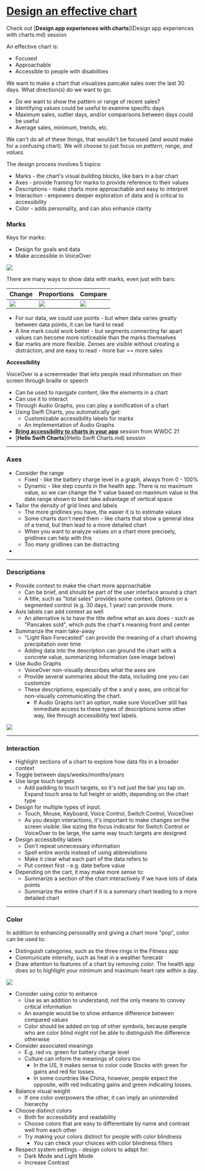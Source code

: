# [**Design an effective chart**](https://developer.apple.com/videos/play/wwdc2022/110340/)

Check out [**Design app experiences with charts**](Design app experiences with charts.md) session

An effective chart is:

* Focused
* Approachable
* Accessible to people with disabilities

We want to make a chart that visualizes pancake sales over the last 30 days. What direction(s) do we want to go:

* Do we want to show the pattern or range of recent sales?
* Identifying values could be useful to examine specific days
* Maximum sales, outlier days, and/or comparisons between days could be useful
* Average sales, minimum, trends, etc.

We can't do all of these things, that wouldn't be focused (and would make for a confusing chart). We will choose to just focus on *pattern*, *range*, and *values*.

The design process involves 5 topics:

* Marks - the chart's visual building blocks, like bars in a bar chart
* Axes - provide framing for marks to provide reference to their values
* Descriptions - make charts more approachable and easy to interpret
* Interaction - empowers deeper exploration of data and is critical to accessibility
* Color - adds personality, and can also enhance clarity


### **Marks**

Keys for marks:

* Design for goals and data
* Make accessible in VoiceOver

![](images/designchart/marks.png)

There are many ways to show data with marks, even just with bars:

Change | Proportions | Compare
------ | ----------- | -------
![](images/designchart/change.png) | ![](images/designchart/proportions.png) | ![](images/designchart/compare.png)

* For our data, we could use points - but when data varies greatly between data points, it can be hard to read
* A line mark could work better - but segments connecting far apart values can become more noticeable than the marks themselves
* Bar marks are more flexible. Zeroes are visible without creating a distraction, and are easy to read - more bar == more sales

**Accessibility**

VoiceOver is a screenreader that lets people read information on their screen through braille or speech

* Can be used to navigate content, like the elements in a chart
* Can use it to interact
* Through Audio Graphs, you can play a sonification of a chart
* Using Swift Charts, you automatically get:
	* Customizable accessibility labels for marks
	* An implementation of Audio Graphs
* [**Bring accessibility to charts in your app**](https://developer.apple.com/videos/play/wwdc2021/10122/) session from WWDC 21
* [**Hello Swift Charts**](Hello Swift Charts.md) session

---

### **Axes**

* Consider the range
	* Fixed - like the battery charge level in a graph, always from 0 - 100%
	* Dynamic - like step counts in the health app. There is no maximum value, so we can change the Y value based on maximum value in the date range shown to best take advantage of vertical space
* Tailor the density of grid lines and labels
	* The more gridlines you have, the easier it is to estimate values
	* Some charts don't need them - like charts that show a general idea of a trend, but then lead to a more detailed chart
	* When you want to analyze values on a chart more precisely, gridlines can help with this
	* Too many gridlines can be distracting
* 

---

### **Descriptions**

* Provide context to make the chart more approachable
	* Can be brief, and should be part of the user interface around a chart
	* A title, such as "total sales" provides some context. Options on a segmented control (e.g. 30 days, 1 year) can provide more.
* Axis labels can add context as well
	* An alternative is to have the title define what an axis does - such as "Pancakes sold", which puts the chart's meaning front and center
* Summarize the main take-away
	* "Light Rain Forecasted" can provide the meaning of a chart showing precipitation over time
	* Adding data into the description can ground the chart with a concrete value, summarizing information (see image below)
* Use Audio Graphs
	* VoiceOver non-visually describes what the axes are
	* Provide several summaries about the data, including one you can customize
	* These descriptions, especially of the x and y axes, are critical for non-visually communicating the chart.
		* If Audio Graphs isn't an option, make sure VoiceOver still has immediate access to these types of descriptions some other way, like through accessibility text labels.

![](images/designchart/total_sales.png)

---

### **Interaction**

* Highlight sections of a chart to explore how data fits in a broader context
* Toggle between days/weeks/months/years
* Use large touch targets
	* Add padding to touch targets, so it's not just the bar you tap on. Expand touch area to full height or width, depending on the chart type
* Design for multiple types of input:
	* Touch, Mouse, Keyboard, Voice Control, Switch Control, VoiceOver
	* As you design interactions, it's important to make changes on the screen visible: like sizing the focus indicator for Switch Control or VoiceOver to be large, the same way touch targets are designed
* Design accessibility labels
	* Don't repeat unnecessary information
	* Spell entire words instead of using abbreviations
	* Make it clear what each part of the data refers to
	* Put context first - e.g. date before value
* Depending on the cart, it may make more sense to:
	* Summarize a section of the chart interactively if we have lots of data points
	* Summarize the entire chart if it is a summary chart leading to a more detailed chart

---

### **Color**

In addition to enhancing personality and giving a chart more "pop", color can be used to:

* Distinguish categories, such as the three rings in the Fitness app
* Communicate intensity, such as heat in a weather forecast
* Draw attention to features of a chart by *removing color*. The health app does so to highlight your minimum and maximum heart rate within a day.

![](images/designchart/heart_rate.png)

* Consider using color to enhance
	* Use as an addition to understand, not the only means to convey critical information
	* An example would be to show enhance difference between compared values
	* Color should be added on top of other symbols, because people who are color blind might not be able to distinguish the difference otherwise
* Consider associated meanings
	* E.g. red vs. green for battery charge level
	* Culture can inform the meanings of colors too
		* In the US, it makes sense to color code Stocks with green for gains and red for losses.
		* In some countries like China, however, people expect the opposite, with red indicating gains and green indicating losses.
* Balance visual weight
	* If one color overpowers the other, it can imply an unintended hierarchy
* Choose distinct colors
	* Both for accessibility and readability
	* Choose colors that are easy to differentiate by name and contrast well from each other
	* Try making your colors distinct for people with color blindness
		* You can check your choices with color blindness filters
* Respect system settings - design colors to adapt for:
	* Dark Mode and Light Mode
	* Increase Contrast